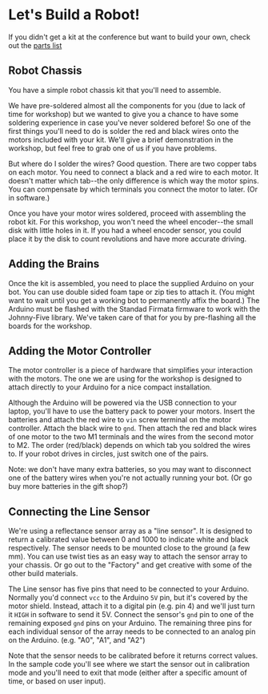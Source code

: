 # Let's Build a Robot!

If you didn't get a kit at the conference but want to build your own, check out the [parts list](PartsList.md)

## Robot Chassis

You have a simple robot chassis kit that you'll need to assemble.

We have pre-soldered almost all the components for you (due to lack of time for workshop)
but we wanted to give you a chance to have some soldering experience in case you've never
soldered before! So one of the first things you'll need to do is solder the red and black
wires onto the motors included with your kit.
We'll give a brief demonstration in the workshop, but feel free to grab one of us if you have problems.

But where do I solder the wires? Good question. There are two copper tabs on each motor. You need to connect a black and a red wire to each motor. It doesn't matter which tab--the only difference is which way the motor spins. You can compensate by which terminals you connect the motor to later. (Or in software.)

Once you have your motor wires soldered, proceed with assembling the robot kit. For this workshop, you won't need the wheel encoder--the small disk with little holes in it. If you had a wheel encoder sensor, you could place it by the disk to count revolutions and have more accurate driving.

## Adding the Brains

Once the kit is assembled, you need to place the supplied Arduino on your bot. You can use double sided foam tape or zip ties to attach it. (You might want to wait until you get a working bot to permanently affix the board.) The Arduino must be flashed with the Standad Firmata firmware to work with the Johnny-Five library. We've taken care of that for you by pre-flashing all the boards for the workshop.

## Adding the Motor Controller

The motor controller is a piece of hardware that simplifies your interaction with the motors. The one we are using for the workshop is designed to attach directly to your Arduino for a nice compact installation.

Although the Arduino will be powered via the USB connection to your laptop, you'll have to use the battery pack to power your motors. Insert the batteries and attach the red wire to `vin` screw terminal on the motor controller. Attach the black wire to `gnd`. Then attach the red and black wires of one motor to the two M1 terminals and the wires from the second motor to M2. The order (red/black) depends on which tab you soldred the wires to. If your robot drives in circles, just switch one of the pairs.

Note: we don't have many extra batteries, so you may want to disconnect one of the battery wires when you're not actually running your bot. (Or go buy more batteries in the gift shop?)

## Connecting the Line Sensor

We're using a reflectance sensor array as a "line sensor". It is designed to return a calibrated value between 0 and 1000 to indicate white and black respectively. The sensor needs to be mounted close to the ground (a few mm). You can use twist ties as an easy way to attach the sensor array to your chassis. Or go out to the "Factory" and get creative with some of the other build materials.

The Line sensor has five pins that need to be connected to your Arduino. Normally you'd connect `vcc` to the Arduino `5V` pin, but it's covered by the motor shield. Instead, attach it to a digital pin (e.g. pin 4) and we'll just turn it `HIGH` in software to send it 5V. Connect the sensor's `gnd` pin to one of the remaining exposed `gnd` pins on your Arduino. The remaining three pins for each individual sensor of the array needs to be connected to an analog pin on the Arduino. (e.g. "A0", "A1", and "A2")

Note that the sensor needs to be calibrated before it returns correct values. In the sample code you'll see where we start the sensor out in calibration mode and you'll need to exit that mode (either after a specific amount of time, or based on user input).

